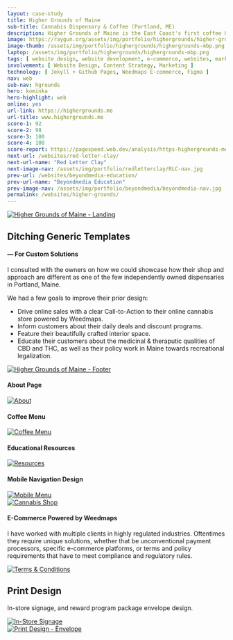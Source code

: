 ```yaml
---
layout: case-study
title: Higher Grounds of Maine
sub-title: Cannabis Dispensary & Coffee (Portland, ME)
description: Higher Grounds of Maine is the East Coast's first coffee & cannabis shop. I transitioned them off WordPress and developed a custom-built static site, cutting their monthly hosting fees to $0 and ending an annual contract with an agency. 
image: https://raygun.org/assets/img/portfolio/highergrounds/higher-grounds-nav.png
image-thumb: /assets/img/portfolio/highergrounds/highergrounds-mbp.png
laptop: /assets/img/portfolio/highergrounds/highergrounds-mbp.png
tags: [ website design, website development, e-commerce, websites, marketing ]
involvement: [ Website Design, Content Strategy, Marketing ]
technology: [ Jekyll + Github Pages, Weedmaps E-commerce, Figma ]
nav: web
sub-nav: hgrounds
hero: kominka
hero-highlight: web
online: yes
url-link: https://highergrounds.me
url-title: www.highergrounds.me
score-1: 92
score-2: 98
score-3: 100
score-4: 100
score-report: https://pagespeed.web.dev/analysis/https-highergrounds-me/taew13bq9w?form_factor=desktop
next-url: /websites/red-letter-clay/
next-url-name: "Red Letter Clay"
next-image-nav: /assets/img/portfolio/redletterclay/RLC-nav.jpg
prev-url: /websites/beyondmedia-education/
prev-url-name: "Beyondmedia Education"
prev-image-nav: /assets/img/portfolio/beyondmedia/beyondmedia-nav.jpg
permalink: /websites/higher-grounds/
---
```

<div class="container-fluid hgrounds bg-white">
<div class="container">
    <div class="row align-items-top gx-0 pt-5" id="trigger-1">
      <div class="col-lg-6 col-md-12 mt-5" data-aos="fade-up" data-aos-anchor-placement="top-bottom" data-aos-anchor="#trigger-1" data-aos-once="true">  
        <a href="/assets/img/portfolio/highergrounds/HG-homepage-top.jpg" class="glightboxGallery"><img src="/assets/img/portfolio/highergrounds/HG-homepage-top.jpg" class="img-fluid cursor-zoom border border-5" alt="Higher Grounds of Maine - Landing"></a>
      </div>  
      <div class="col-lg-6 col-md-12 mt-5 ps-sm-5" data-aos="fade-up" data-aos-anchor-placement="top-bottom" data-aos-anchor="#trigger-1" data-aos-once="true">
        <h2 class="hgrounds">Ditching Generic Templates</h2>
        <h4 class="hgrounds">&mdash; For Custom Solutions</h4>
        <p>I consulted with the owners on how we could showcase how their shop and approach are different as one of the few independently owned dispensaries in Portland, Maine.
        </p>
        <p>We had a few goals to improve their prior design:</p>
        <p><ul>
          <li><i class="fas fa-location-crosshairs hgrounds pe-3"></i><span class="fw-bold">Drive</span> online sales with a clear Call-to-Action to their online cannabis store powered by Weedmaps.</li>
          <li><i class="fas fa-location-crosshairs hgrounds pe-3"></i><span class="fw-bold">Inform</span> customers about their daily deals and discount programs.</li>
          <li><i class="fas fa-location-crosshairs hgrounds pe-3"></i><span class="fw-bold">Feature</span> their beautifully crafted interior space.</li>
          <li><i class="fas fa-location-crosshairs hgrounds pe-3"></i><span class="fw-bold">Educate</span> their customers about the medicinal & theraputic qualities of CBD and THC, as well as their policy work in Maine towards recreational legalization.</li>
        </ul></p>
        <p class="mt-5"><a href="/assets/img/portfolio/highergrounds/HG-homepage-footer.jpg" class="glightboxGallery"><img src="/assets/img/portfolio/highergrounds/HG-homepage-footer.jpg" class="img-fluid cursor-zoom border border-5" data-aos="fade-up" data-aos-anchor-placement="top-bottom" data-aos-anchor="#trigger-1" data-aos-once="true" alt="Higher Grounds of Maine - Footer"></a></p>
      </div>
    </div>
  </div>
  <div class="container-fluid">
    <div class="row my-5" id="trigger-4">
        <div class="col-lg-4 mt-5" data-aos="fade-up" data-aos-once="true" data-aos-anchor="#trigger-4" data-aos-duration="400">
            <h4 class="hgrounds">About Page</h4>
            <a href="/assets/img/portfolio/highergrounds/HG-story.jpg" class="glightboxGallery"><img src="/assets/img/portfolio/highergrounds/HG-story.jpg" alt="About" class="img-fluid cursor-zoom border border-5"></a> 
        </div>
        <div class="col-lg-4 mt-5" data-aos="fade-up" data-aos-once="true" data-aos-anchor="#trigger-4" data-aos-duration="800">
            <h4 class="hgrounds">Coffee Menu</h4>
            <a href="/assets/img/portfolio/highergrounds/HG-coffee.jpg" class="glightboxGallery"><img src="/assets/img/portfolio/highergrounds/HG-coffee.jpg" alt="Coffee Menu" class="img-fluid cursor-zoom border border-5"></a> 
        </div>
        <div class="col-lg-4 mt-5" data-aos="fade-up" data-aos-once="true" data-aos-anchor="#trigger-4" data-aos-duration="1200">
            <h4 class="hgrounds">Educational Resources</h4>
            <a href="/assets/img/portfolio/highergrounds/HG-resources.jpg" class="glightboxGallery"><img src="/assets/img/portfolio/highergrounds/HG-resources.jpg" alt="Resources" class="img-fluid cursor-zoom border border-5"></a>
        </div>
    </div>
  </div>
  <div class="container">
    <div class="row align-items-center justify-content-center pt-5" id="trigger-5">
      <div class="col-lg-6 col-md-12" data-aos="zoom-in-up" data-aos-once="true" data-aos-anchor="#trigger-5" data-aos-anchor-placement="top-bottom">
            <h4 class="hgrounds text-center">Mobile Navigation Design</h4>
            <a href="/assets/img/portfolio/highergrounds/HG-mobile-menu.png" class="glightboxGallery"><img src="/assets/img/portfolio/highergrounds/HG-mobile-menu.png" alt="Mobile Menu" class="img-fluid cursor-zoom"></a> 
      </div>
    </div>
    <div class="row align-items-center mb-5" id="trigger-6">
      <div class="col-lg-6 col-md-12" data-aos="fade-up" data-aos-once="true" data-aos-anchor="#trigger-6" data-aos-anchor-placement="top-bottom">
            <a href="/assets/img/portfolio/highergrounds/HG-cannabis.jpg" class="glightboxGallery"><img src="/assets/img/portfolio/highergrounds/HG-cannabis.jpg" alt="Cannabis Shop" class="img-fluid cursor-zoom border border-5"></a> 
      </div>
      <div class="col-lg-6 col-md-12 mt-5 ps-sm-5" data-aos="fade-up" data-aos-once="true" data-aos-anchor="#trigger-6" data-aos-anchor-placement="top-bottom">
        <h4 class="hgrounds">E-Commerce Powered by Weedmaps</h4>
        <p>I have worked with multiple clients in highly regulated industries. Oftentimes they require unique solutions, whether that be unconventional payment processors, specific e-commerce platforms, or terms and policy requirements that have to meet compliance and regulatory rules.</p>
        <a href="/assets/img/portfolio/highergrounds/HG-terms-conditions.jpg" class="glightboxGallery"><img src="/assets/img/portfolio/highergrounds/HG-terms-conditions.jpg" alt="Terms & Conditions" class="img-fluid cursor-zoom border border-5 mt-5"></a> 
      </div>
    </div>
    <div class="row align-items-center justify-content-center py-5" id="trigger-7">
      <div class="col-12">
        <h2 class="hgrounds">Print Design</h2>
        <p>In-store signage, and reward program package envelope design.</p> 
      </div>
      <div class="col-lg-4 col-md-12" data-aos="fade-up" data-aos-once="true" data-aos-anchor="#trigger-7" data-aos-anchor-placement="top-bottom">
          <a href="/assets/img/portfolio/highergrounds/HG-signage.jpg" class="glightboxGallery"><img src="/assets/img/portfolio/highergrounds/HG-signage.jpg" alt="In-Store Signage" class="img-fluid cursor-zoom my-5"></a> 
      </div>
      <div class="col-lg-8 col-md-12" data-aos="fade-up" data-aos-once="true" data-aos-anchor="#trigger-7" data-aos-anchor-placement="top-bottom">
        <a href="/assets/img/portfolio/highergrounds/HG-envelope.png" class="glightboxGallery"><img src="/assets/img/portfolio/highergrounds/HG-envelope.png" alt="Print Design - Envelope" class="img-fluid cursor-zoom"></a> 
      </div>
    </div>
  </div>
</div>